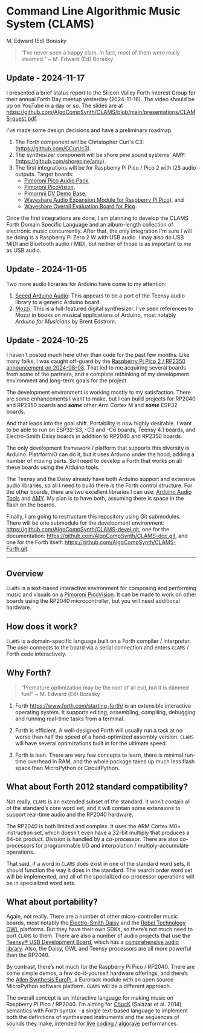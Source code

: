 Command Line Algorithmic Music System (CLAMS)
================
M. Edward (Ed) Borasky

> “I’ve never seen a happy clam. In fact, most of them were really
> steamed.” ~ M. Edward (Ed) Borasky

## Update - 2024-11-17

I presented a brief status report to the Silicon Valley Forth Interest Group for their annual
Forth Day meetup yesterday (2024-11-16). The video should be up on YouTube in a day or so. The slides
are at <https://github.com/AlgoCompSynth/CLAMS/blob/main/presentations/CLAMS-quest.pdf>.

I've made some design decisions and have a preliminary roadmap.

1. The Forth component will be Christopher Curl's C3:
    (<https://github.com/CCurl/c3>).
2. The synthesizer component will be shore pine sound systems' AMY:
    (<https://github.com/shorepine/amy>).
3. The first integrations will be for Raspberry Pi Pico / Pico 2 with
I2S audio outputs. Target boards:
    - [Pimoroni Pico Audio Pack](https://shop.pimoroni.com/products/pico-audio-pack?variant=32369490853971),
    - [Pimoroni PicoVision](https://shop.pimoroni.com/products/picovision?variant=41048911904851),
    - [Pimornni DV Demo Base](https://shop.pimoroni.com/products/pimoroni-pico-dv-demo-base?variant=39494203998291),
    - [Waveshare Audio Expansion Module for Raspberry Pi Pico](https://www.waveshare.com/pico-audio.htm)), and
    - [Waveshare Overall Evaluation Board for Pico](https://www.waveshare.com/pico-eval-board.htm).

Once the first integrations are done, I am planning to develop the CLAMS Forth Domain Specific Language and an
album-length collection of electronic music concurrently. After that, the only integration I'm sure I will be
doing is a Raspberry Pi Zero 2 W with USB audio. I may also do USB MIDI and Bluetooth audio / MIDI, but neither
of those is as important to me as USB audio.
## Update - 2024-11-05

Two more audio libraries for Arduino have come to my attention:

1. [Seeed Arduino Audio](https://github.com/Seeed-Studio/Seeed_Arduino_Audio): This appears to be a port
of the Teensy audio library to a generic Arduino board.
2. [Mozzi](https://github.com/sensorium/Mozzi): This is a full-featured digital synthesizer. I've seen
references to Mozzi in books on musical applications of Arduino, most notably _Arduino for Musicians_
by Brent Edstrom.

## Update - 2024-10-25

I haven't posted much here other than code for the past few months. Like many folks,
I was caught off-guard by the
[Raspberry Pi Pico 2 / RP2350 announcement on 2024-08-08](https://www.raspberrypi.com/news/raspberry-pi-pico-2-our-new-5-microcontroller-board-on-sale-now/).
That led to me acquiring several boards from some of the partners, and a complete
rethinking of my development environment and long-term goals for the project.

The development environment is working mostly to my satisfaction. There are some
enhancements I want to make, but I can build projects for RP2040 and RP2350
boards and ***some*** other Arm Cortex M and ***some*** ESP32 boards.

And that leads into the goal shift. Portability is now highly desirable.
I want to be able to run on ESP32-S3, -C3 and -C6 boards, Teensy 4.1
boards, and Electro-Smith Daisy boards in addition to RP2040 and RP2350
boards.

The only development framework / platform that supports this diversity is
Arduino. PlatrformiO can do it, but it uses Arduino under the hood, adding
a number of moving parts. So I need to develop a Forth that works on all
these boards using the Arduino tools.

The Teensy and the Daisy already have both Arduino support and extensive
audio libraries, so all I need to build there is the Forth control
structure. For the other boards, there are two excellent libraries I can use:
[Arduino Audio Tools](https://github.com/pschatzmann/arduino-audio-tools.git)
and [AMY](https://github.com/shorepine/amy.git). My plan is to have both,
assuming there is space in the flash on the boards.

Finally, I am going to restructure this repository using Git submodules.
There will be one submodule for the development environment:
<https://github.com/AlgoCompSynth/CLAMS-devel.git>, one for the documentation:
<https://github.com/AlgoCompSynth/CLAMS-doc.git>, and one for the Forth itself:
<https://github.com/AlgoCompSynth/CLAMS-Forth.git>.

* * * * *

## Overview

`CLAMS` is a text-based interactive environment for composing and
performing music and visuals on a [Pimoroni
PicoVision](https://shop.pimoroni.com/products/picovision?variant=41048911904851).
It can be made to work on other boards using the RP2040 microcontroller,
but you will need additional hardware.

## How does it work?

`CLAMS` is a domain-specific language built on a Forth compiler /
interpreter. The user connects to the board via a serial connection and
enters `CLAMS` / Forth code interactively.

## Why Forth?

> “Premature optimization may be the root of all evil, but it is damned
> fun!” ~ M. Edward (Ed) Borasky

1.  Forth <https://www.forth.com/starting-forth/> is an extensible
    interactive operating system. It supports editing, assembling,
    compiling, debugging and running real-time tasks from a terminal.

2.  Forth is efficient. A well-designed Forth will usually run a task at
    no worse than half the speed of a hand-optimized assembly version.
    `CLAMS` will have several optimizations built in for the ultimate
    speed.

3.  Forth is lean. There are very few concepts to learn, there is
    minimal run-time overhead in RAM, and the whole package takes up
    much less flash space than MicroPython or CircuitPython.

## What about Forth 2012 standard compatibility?

Not really. `CLAMS` is an extended subset of the standard. It won’t
contain all of the standard’s core word set, and it will contain some
extensions to support real-time audio and the RP2040 hardware.

The RP2040 is both limited and complex. It uses the ARM Cortex M0+
instruction set, which doesn’t even have a 32-bit multiply that produces
a 64-bit product. Division is handled by a co-processor. There are also
co-processors for programmable I/O and interpolation /
multiply-accumulate operations.

That said, if a word in `CLAMS` does exist in one of the standard word
sets, it should function the way it does in the standard. The search
order word set will be implemented, and all of the specialized
co-processor operations will be in specialized word sets.

## What about portability?

Again, not really. There are a number of other micro-controller music
boards, most notably the [Electro-Smith
Daisy](https://www.electro-smith.com/daisy%20%22Electro-Smith%20Daisy%22)
and the [Rebel Technology
OWL](https://github.com/RebelTechnology/OpenWare "Rebel Technology on GitHub")
platforms. But they have their own SDKs, so there’s not much need to
port `CLAMS` to them. There are also a number of audio projects that use
the [Teensy® USB Development
Board](https://www.pjrc.com/teensy/ "Teensy Home Page"), which has a
[comprehensive audio
library](https://www.pjrc.com/teensy/td_libs_Audio.html "Teensy Audio Library").
Also, the Daisy, OWL and Teensy processors are all more powerful than
the RP2040.

By contrast, there’s not much for the Raspberry Pi Pico / RP2040. There
are some simple demos, a few do-it-yourself hardware offerings, and
there’s the [Allen Synthesis
EuroPi](https://allensynthesis.co.uk/modules/europi.html%20%22EuroPi%20module%22),
a Eurorack module with an open source MicroPython software platform.
`CLAMS` will be a different approach.

The overall concept is an interactive language for making music on
Raspberry Pi Pico / RP2040. I’m aiming for
[ChucK](https://chuck.stanford.edu/ "ChucK Home Page") (Salazar et al.
2014) semantics with Forth syntax - a single text-based language to
implement both the definitions of synthesized instruments and the
sequences of sounds they make, intended for [live coding /
algorave](https://github.com/toplap/awesome-livecoding "Awesome Live Coding list on GitHub")
performances.
